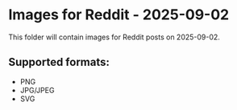 # Images for Reddit - 2025-09-02

This folder will contain images for Reddit posts on 2025-09-02.

## Supported formats:
- PNG
- JPG/JPEG
- SVG

